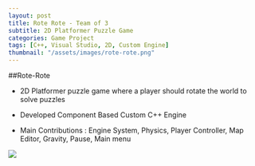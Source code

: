 ```yaml
---
layout: post
title: Rote Rote - Team of 3
subtitle: 2D Platformer Puzzle Game
categories: Game Project
tags: [C++, Visual Studio, 2D, Custom Engine]
thumbnail: "/assets/images/rote-rote.png"
---
```


##Rote-Rote
- 2D Platformer puzzle game where a player should rotate the world to solve puzzles

- Developed Component Based Custom C++ Engine

- Main Contributions : Engine System, Physics, Player Controller, Map Editor, Gravity, Pause, Main menu

![](https://www.youtube.com/watch?v=EcVEedi6ssY)